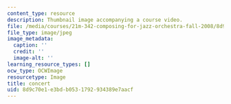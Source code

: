 ```yaml
---
content_type: resource
description: Thumbnail image accompanying a course video.
file: /media/courses/21m-342-composing-for-jazz-orchestra-fall-2008/8d9c70e1e3bdb0531792934389e7aacf_concert.jpg
file_type: image/jpeg
image_metadata:
  caption: ''
  credit: ''
  image-alt: ''
learning_resource_types: []
ocw_type: OCWImage
resourcetype: Image
title: concert
uid: 8d9c70e1-e3bd-b053-1792-934389e7aacf
---
```

